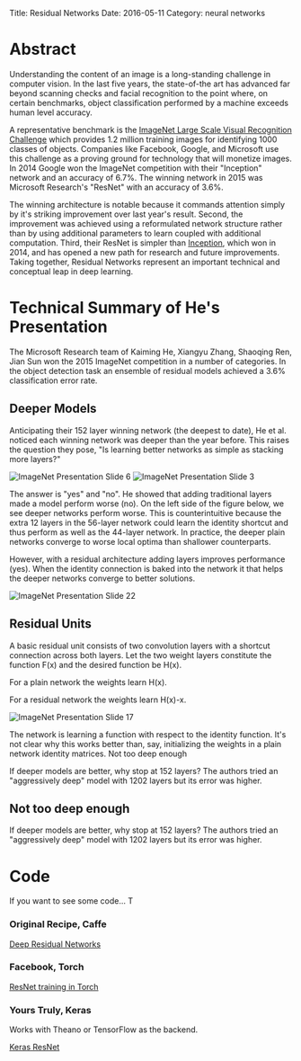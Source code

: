 Title:  Residual Networks
Date:   2016-05-11
Category: neural networks

# Abstract 

Understanding the content of an image is a long-standing challenge in computer vision. 
In the last five years, the state-of-the art has advanced far beyond scanning checks and facial recognition to the point where, on certain benchmarks, object classification performed by a machine exceeds human level accuracy.

A representative benchmark is the [ImageNet Large Scale Visual Recognition Challenge](www.image-net.org/challenges/LSVRC/) which provides 1.2 million training images for identifying 1000 classes of objects. Companies like Facebook, Google, and Microsoft use this challenge as a proving ground for technology that will monetize images. In 2014 Google won the ImageNet competition with their "Inception" network and an accuracy of 6.7%. The winning network in 2015 was Microsoft Research's "ResNet" with an accuracy of 3.6%.

The winning architecture is notable because it commands attention simply by it's striking improvement over last year's result. 
Second, the improvement was achieved using a reformulated network structure rather than by using additional parameters to learn coupled with additional computation. 
Third, their ResNet is simpler than [Inception](https://arxiv.org/abs/1409.4842), which won in 2014, and has opened a new path for research and future improvements. 
Taking together, Residual Networks represent an important technical and conceptual leap in deep learning. 

# Technical Summary of He's Presentation

The Microsoft Research team of Kaiming He, Xiangyu Zhang, Shaoqing Ren, Jian Sun won the 2015 ImageNet competition in a number of categories. 
In the object detection task an ensemble of residual models achieved a 3.6% classification error rate.

## Deeper Models

Anticipating their 152 layer winning network (the deepest to date), He et al. noticed each winning network was deeper than the year before. This raises the question they pose, "Is learning better networks as simple as stacking more layers?"

![ImageNet Presentation Slide 6](/images/ilsvrc2015_he-006.jpg)
![ImageNet Presentation Slide 3](/images/ilsvrc2015_he-003.jpg)


The answer is "yes" and "no". He showed that adding traditional layers made a model perform worse (no). On the left side of the figure below, we see deeper networks perform worse. This is counterintuitive because the extra 12 layers in the 56-layer network could learn the identity shortcut and thus perform as well as the 44-layer network. In practice, the deeper plain networks converge to worse local optima than shallower counterparts.

However, with a residual architecture adding layers improves performance (yes). When the identity connection is baked into the network it that helps the deeper networks converge to better solutions. 

![ImageNet Presentation Slide 22](/images/ilsvrc2015_he-022.jpg)

## Residual Units

A basic residual unit consists of two convolution layers with a shortcut connection across both layers. Let the two weight layers constitute the function F(x) and the desired function be H(x).

For a plain network the weights learn H(x).

For a residual network the weights learn H(x)-x. 

![ImageNet Presentation Slide 17](/images/ilsvrc2015_he-017.jpg)

The network is learning a function with respect to the identity function. It's not clear why this works better than, say, initializing the weights in a plain network identity matrices.
Not too deep enough

If deeper models are better, why stop at 152 layers? The authors tried an "aggressively deep" model with 1202 layers but its error was higher. 

## Not too deep enough

If deeper models are better, why stop at 152 layers? The authors tried an "aggressively deep" model with 1202 layers but its error was higher. 

# Code

If you want to see some code... T 

### Original Recipe, Caffe

[Deep Residual Networks](https://github.com/KaimingHe/deep-residual-networks )

### Facebook, Torch 

[ResNet training in Torch](https://github.com/facebook/fb.resnet.torch)

### Yours Truly, Keras

Works with Theano or TensorFlow as the backend. 

[Keras ResNet](https://github.com/roryhr/keras_resnet)

